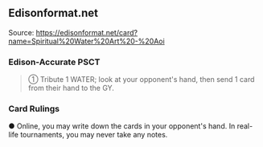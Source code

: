 
## Edisonformat.net

Source: https://edisonformat.net/card?name=Spiritual%20Water%20Art%20-%20Aoi

### Edison-Accurate PSCT

> ① Tribute 1 WATER; look at your opponent's hand, then send 1 card from their hand to the GY.

### Card Rulings

● Online, you may write down the cards in your opponent's hand.
In real-life tournaments, you may never take any notes.
            